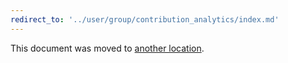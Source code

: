 ```yaml
---
redirect_to: '../user/group/contribution_analytics/index.md'
---
```


This document was moved to [another location](../user/group/contribution_analytics/index.md).

<!-- This redirect file can be deleted after February 1, 2021. -->
<!-- Before deletion, see: https://docs.gitlab.com/ee/development/documentation/#move-or-rename-a-page -->
